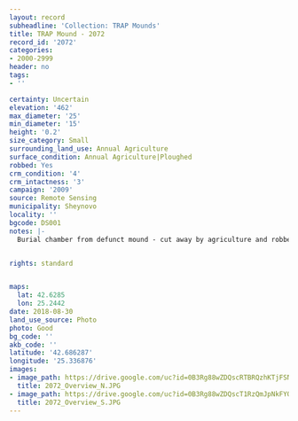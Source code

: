 ```yaml
---
layout: record
subheadline: 'Collection: TRAP Mounds'
title: TRAP Mound - 2072
record_id: '2072'
categories:
- 2000-2999
header: no
tags:
- ''

certainty: Uncertain
elevation: '462'
max_diameter: '25'
min_diameter: '15'
height: '0.2'
size_category: Small
surrounding_land_use: Annual Agriculture
surface_condition: Annual Agriculture|Ploughed
robbed: Yes
crm_condition: '4'
crm_intactness: '3'
campaign: '2009'
source: Remote Sensing
municipality: Sheynovo
locality: ''
bgcode: DS001
notes: |-
  Burial chamber from defunct mound - cut away by agriculture and robbed / or part of the house ?.


rights: standard


maps:
  lat: 42.6285
  lon: 25.2442
date: 2018-08-30
land_use_source: Photo
photo: Good
bg_code: ''
akb_code: ''
latitude: '42.686287'
longitude: '25.336876'
images:
- image_path: https://drive.google.com/uc?id=0B3Rg88wZDQscRTBRQzhKTjFSNHM
  title: 2072_Overview_N.JPG
- image_path: https://drive.google.com/uc?id=0B3Rg88wZDQscT1RzQmJpNkFYOGc
  title: 2072_Overview_S.JPG
---
```

